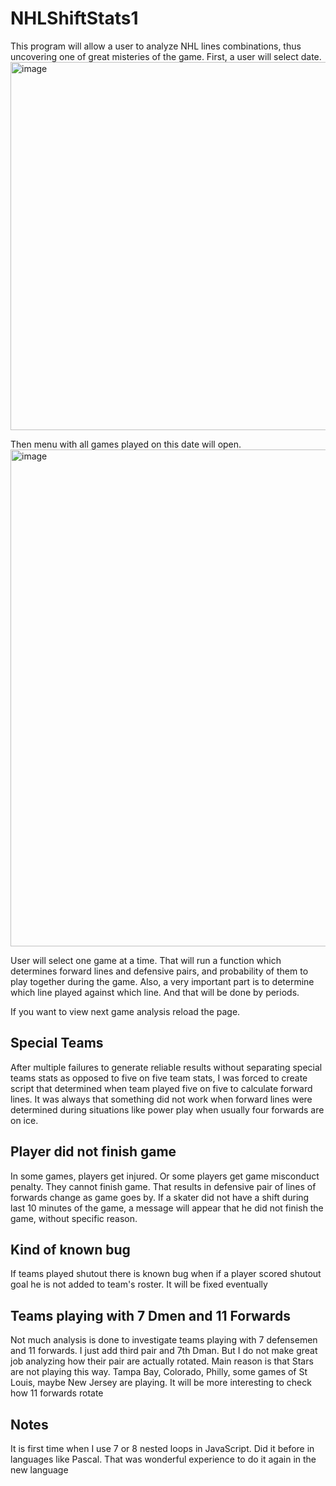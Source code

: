 # NHLShiftStats1
This program will allow a user to analyze NHL lines combinations, thus uncovering one of great misteries of the game. First, a user will select date. 
<img width="589" alt="image" src="https://user-images.githubusercontent.com/88174852/205549984-314ae5dd-8759-45c9-87b3-2e48bd7ae0d4.png">

Then menu with all games played on this date will open. 
<img width="795" alt="image" src="https://user-images.githubusercontent.com/88174852/205549691-589d00e9-261b-4661-a04e-b20b1fb2a117.png">
    
User will select one game at a time. That will run a function which determines forward lines and defensive pairs, and probability of them to play together during the game. Also, a very important part is to determine which line played against which line. And that will be done by periods.

If you want to view next game analysis reload the page.

## Special Teams
After multiple failures to generate reliable results without separating special teams stats as opposed to five on five team stats, I was forced to create script that determined when team played five on five to calculate forward lines. It was always that something did not work when forward lines were determined during situations like power play when usually four forwards are on ice.

## Player did not finish game
In some games, players get injured. Or some players get game misconduct penalty. They cannot finish game. That results in defensive pair of lines of forwards change as game goes by. If a skater did not have a shift during last 10 minutes of the game, a message will appear that he did not finish the game, without specific reason. 

## Kind of known bug 
If teams played shutout there is known bug when if a player scored shutout goal he is not added to team's roster. It will be fixed eventually

## Teams playing with 7 Dmen and 11 Forwards
Not much analysis is done to investigate teams playing with 7 defensemen and 11 forwards. I just add third pair and 7th Dman. But I do not make great job analyzing how their pair are actually rotated. Main reason is that Stars are not playing this way. Tampa Bay, Colorado, Philly, some games of St Louis, maybe New Jersey are playing. It will be more interesting to check how 11 forwards rotate

## Notes
It is first time when I use 7 or 8 nested loops in JavaScript. Did it before in languages like Pascal. That was wonderful experience to do it again in the new language
